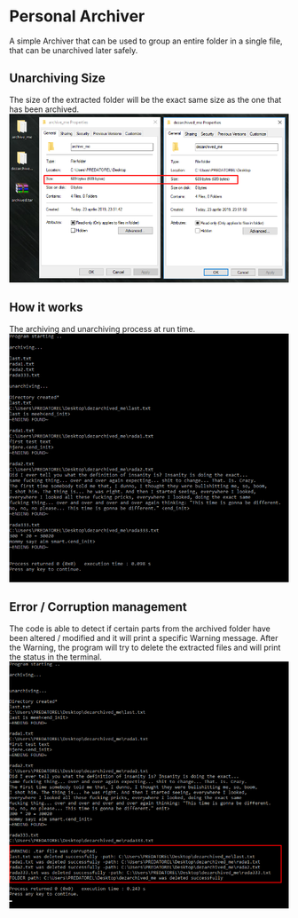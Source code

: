 # Personal Archiver

A simple Archiver that can be used to group an entire folder in a single file, that can be unarchived later safely.

## Unarchiving Size

The size of the extracted folder will be the exact same size as the one that has been archived.
![alt text](https://github.com/andrei-voia/personal_archiver/blob/master/sizes.png "Sizes")

## How it works

The archiving and unarchiving process at run time.
![alt text](https://github.com/andrei-voia/personal_archiver/blob/master/working.png "Sizes")

## Error / Corruption management

The code is able to detect if certain parts from the archived folder have been altered / modified 
and it will print a specific Warning message.
After the Warning, the program will try to delete the extracted files and will print the 
status in the terminal.
![alt text](https://github.com/andrei-voia/personal_archiver/blob/master/corrupted.png "Sizes")

